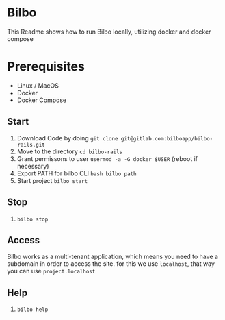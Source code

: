 # Bilbo

This Readme shows how to run Bilbo locally, utilizing docker and docker compose


# Prerequisites

- Linux / MacOS
- Docker
- Docker Compose

## Start

1. Download Code by doing `git clone git@gitlab.com:bilboapp/bilbo-rails.git`
2. Move to the directory `cd bilbo-rails`
3. Grant permissons to user `usermod -a -G docker $USER` (reboot if necessary)
3. Export PATH for bilbo CLI `bash bilbo path`
4. Start project `bilbo start`

## Stop

1. `bilbo stop`

## Access

Bilbo works as a multi-tenant application, which means you need to have a subdomain in order to access the site. for this we use `localhost`, that way you can use `project.localhost`

## Help

1. `bilbo help`

